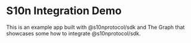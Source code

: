 # S10n Integration Demo

This is an example app built with @s10nprotocol/sdk and The Graph that showcases some how to integrate @s10nprotocol/sdk.